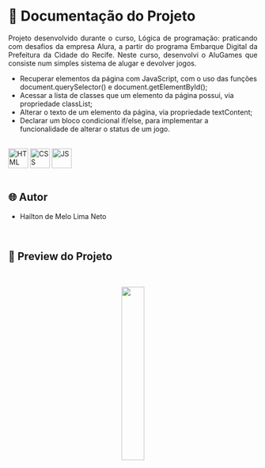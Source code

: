 # 📒 Documentação do Projeto

<p align="justify">
Projeto desenvolvido durante o curso, Lógica de programação: praticando com desafios da empresa Alura, a partir do programa Embarque Digital da Prefeitura da Cidade do Recife. Neste curso, desenvolvi o AluGames que consiste num simples sistema de alugar e devolver jogos.
</p>

- Recuperar elementos da página com JavaScript, com o uso das funções document.querySelector() e document.getElementById();
- Acessar a lista de classes que um elemento da página possui, via propriedade classList;
- Alterar o texto de um elemento da página, via propriedade textContent;
- Declarar um bloco condicional if/else, para implementar a funcionalidade de alterar o status de um jogo.

<div style="display: inline_block"><br>
  <img align="center" alt="HTML" heigth="30" width="40" src="https://cdn.jsdelivr.net/gh/devicons/devicon@latest/icons/html5/html5-original.svg">
  <img align="center" alt="CSS" heigth="30" width="40" src="https://cdn.jsdelivr.net/gh/devicons/devicon@latest/icons/css3/css3-original.svg">
  <img align="center" alt="JS" heigth="30" width="40" src="https://cdn.jsdelivr.net/gh/devicons/devicon@latest/icons/javascript/javascript-original.svg">
</div>

<br>

## 🌐 Autor

- Hailton de Melo Lima Neto

<br>

## 🔗 Preview do Projeto

<br>

<p width="100%" align="center">
  <a href="https://alura-alu-games-hailtonnetos-projects.vercel.app" target="_blank"><img src="https://img.shields.io/badge/Preview-FF5722?style=for-the-badge&logo=todoist&logoColor=white" width="30%"></a>
</p>
